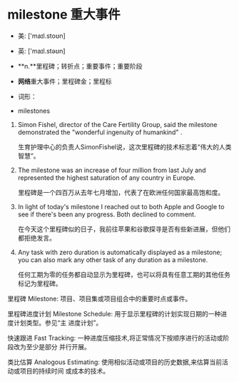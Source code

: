# milestone 重大事件

- 美: ['maɪl.stoʊn] 
- 英: ['maɪl.stəʊn] 

- **n.**里程碑；转折点；重要事件；重要阶段
- **网络**重大事件；里程碑金；里程标

- 词形：

- milestones

1. Simon Fishel, director of the Care Fertility Group, said the milestone demonstrated the "wonderful ingenuity of humankind" . 

   生育护理中心的负责人SimonFishel说，这次里程碑的技术标志着“伟大的人类智慧”。

    

2. The milestone was an increase of four million from last July and represented the highest saturation of any country in Europe. 

   里程碑是一个四百万从去年七月增加，代表了在欧洲任何国家最高饱和度。

    

3. In light of today's milestone I reached out to both Apple and Google to see if there's been any progress. Both declined to comment. 

   在今天这个里程碑似的日子，我前往苹果和谷歌探寻是否有些新进展，但他们都拒绝发言。

    

4. Any task with zero duration is automatically displayed as a milestone; you can also mark any other task of any duration as a milestone. 

   任何工期为零的任务都自动显示为里程碑，也可以将具有任意工期的其他任务标记为里程碑。

    

里程碑 Milestone: 项目、项目集或项目组合中的重要时点或事件。

里程碑进度计划 Milestone Schedule: 用于显示里程碑的计划实现日期的一种进度计划类型。参见“主
进度计划”。

快速跟进 Fast Tracking: 一种进度压缩技术,将正常情况下按顺序进行的活动或阶段改为至少是部分
并行开展。

类比估算 Analogous Estimating: 使用相似活动或项目的历史数据,来估算当前活动或项目的持续时间
或成本的技术。